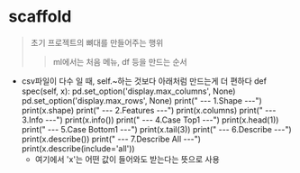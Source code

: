 # scaffold
>  초기 프로젝트의 뼈대를 만들어주는 행위
>> ml에서는 처음 메뉴, df 등을 만드는 순서 
- csv파일이 다수 일 때, self.~하는 것보다 아래처럼 만드는게 더 편하다
    def spec(self, x):
        pd.set_option('display.max_columns', None)
        pd.set_option('display.max_rows', None)
        print(" --- 1.Shape ---")
        print(x.shape)
        print(" --- 2.Features ---")
        print(x.columns)
        print(" --- 3.Info ---")
        print(x.info())
        print(" --- 4.Case Top1 ---")
        print(x.head(1))
        print(" --- 5.Case Bottom1 ---")
        print(x.tail(3))
        print(" --- 6.Describe ---")
        print(x.describe())
        print(" --- 7.Describe All ---")
        print(x.describe(include='all'))
    - 여기에서 'x'는 어떤 값이 들어와도 받는다는 뜻으로 사용